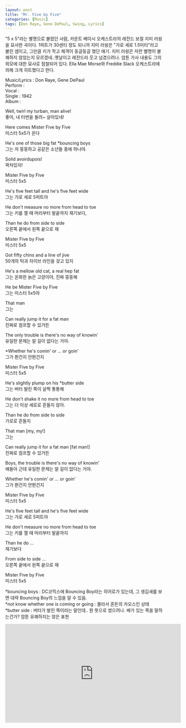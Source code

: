 ```yaml
---
layout: post
title: "Mr. Five by Five"
categories: [Music]
tags: [Don Raye, Gene DePaul, Swing, Lyrics]
---
```


"5 x 5"라는 별명으로 불렸던 사람, 카운트 베이시 오케스트라의 레전드 보컬 지미 러슁을 묘사한 곡이다. 1피트가 30센티 정도 되니까 지미 러슁은 "가로 세로 1.5미터"라고 불린 셈이고, 그만큼 키가 작고 체격이 둥글둥글 했단 얘기. 지미 러슁은 저런 별명이 불쾌하지 않았는지 모르겠네..옛날이고 레전드라 웃고 넘겼으려나. 암튼 가사 내용도 그의 외모에 대한 묘사로 점철되어 있다. Ella Mae Morse와 Freddie Slack 오케스트라에 의해 크게 히트했다고 한다. 

Music/Lyrics : Don Raye, Gene DePaul  
Perform :    
Vocal :   
Single : 1942   
Album :   

Well, twirl my turban, man alive!  
좋아, 내 터번을 돌려~ 살아있네!  

Here comes Mister Five by Five  
미스터 5x5가 온다  

He's one of those big fat &#42;bouncing boys  
그는 저 뚱뚱하고 공같은 소년들 중에 하나야.  

Solid avoirdupois!  
꽉차있지!  

Mister Five by Five  
미스터 5x5  

He's five feet tall and he's five feet wide  
그는 가로 세로 5피트야  

He don't measure no more from head to toe  
그는 키를 잴 때 머리부터 발끝까지 재기보다,  

Than he do from side to side  
오른쪽 끝에서 왼쪽 끝으로 재  

Mister Five by Five  
미스터 5x5  

Got fifty chins and a line of jive  
50개의 턱과 자이브 라인을 갖고 있지  

He's a mellow old cat, a real hep fat  
그는 온화한 늙은 고양이야, 진짜 뚱뚱해  

He be Mister Five by Five  
그는 미스터 5x5야  

That man  
그는  

Can really jump it for a fat man  
진짜로 점프할 수 있거든  

The only trouble is there's no way of knowin'  
유일한 문제는 알 길이 없다는 거야.  

&#42;Whether he's comin' or ... or goin'  
그가 뛴건지 안뛴건지  

Mister Five by Five  
미스터 5x5  

He's slightly plump on his &#42;butter side  
그는 버터 발린 쪽이 살짝 통통해  

He don't shake it no more from head to toe  
그는 더 이상 세로로 흔들지 않아.  

Than he do from side to side  
가로로 흔들지  

That man [my, my!]  
그는  

Can really jump it for a fat man [fat man!]  
진짜로 점프할 수 있거든  

Boys, the trouble is there's no way of knowin'  
얘들아 근데 유일한 문제는 알 길이 없다는 거야.  

Whether he's comin' or ... or goin'  
그가 뛴건지 안뛴건지  

Mister Five by Five  
미스터 5x5  

He's five feet tall and he's five feet wide  
그는 가로 세로 5피트야  

He don't measure no more from head to toe  
그는 키를 잴 때 머리부터 발끝까지  

Than he do ...  
재기보다  

From side to side ...  
오른쪽 끝에서 왼쪽 끝으로 재  

Mister Five by Five  
미스터 5x5  

&#42;bouncing boys : DC코믹스에 Bouncing Boy라는 히어로가 있는데, 그 생김새를 보면 대략 Bouncing Boy의 느낌을 알 수 있음.  
&#42;not know whether one is coming or going : 몰라서 혼돈의 카오스인 상태  
&#42;butter side : 버터가 발린 쪽이라는 말인데.. 뭔 뜻으로 썼으려나. 배가 있는 쪽을 말하는건가? 암튼 유쾌하지는 않은 표현  

<iframe width="560" height="315" src="https://www.youtube.com/embed/Un2Gs_4zh_U" title="YouTube video player" frameborder="0" allow="accelerometer; autoplay; clipboard-write; encrypted-media; gyroscope; picture-in-picture" allowfullscreen></iframe>
